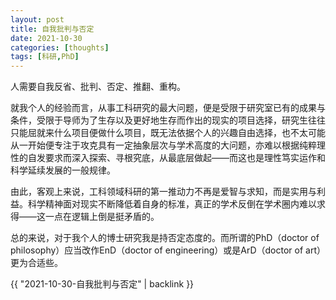 ```yaml
---
layout: post
title: 自我批判与否定
date: 2021-10-30
categories: [thoughts]
tags: [科研,PhD]
---
```


人需要自我反省、批判、否定、推翻、重构。

就我个人的经验而言，从事工科研究的最大问题，便是受限于研究室已有的成果与条件，受限于导师为了生存以及更好地生存而作出的现实的项目选择，研究生往往只能屈就来什么项目便做什么项目，既无法依据个人的兴趣自由选择，也不太可能从一开始便专注于攻克具有一定抽象层次与学术高度的大问题，亦难以根据纯粹理性的自发要求而深入探索、寻根究底，从最底层做起——而这也是理性笃实运作和科学延续发展的一般规律。

由此，客观上来说，工科领域科研的第一推动力不再是爱智与求知，而是实用与利益。科学精神面对现实不断降低着自身的标准，真正的学术反倒在学术圈内难以求得——这一点在逻辑上倒是挺矛盾的。

总的来说，对于我个人的博士研究我是持否定态度的。而所谓的PhD（doctor of philosophy）应当改作EnD（doctor of engineering）或是ArD（doctor of art）更为合适些。

{{ "2021-10-30-自我批判与否定" | backlink }}

